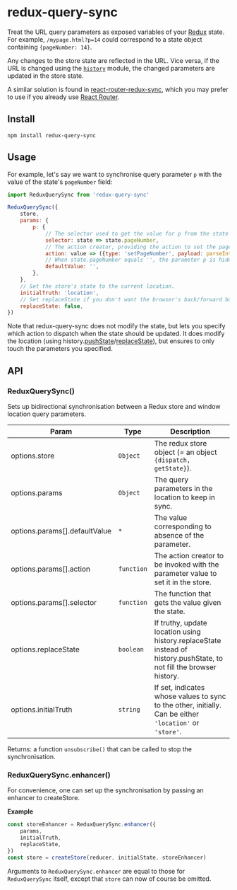 # redux-query-sync

Treat the URL query parameters as exposed variables of your [Redux][] state. For example,
`/mypage.html?p=14` could correspond to a state object containing `{pageNumber: 14}`.

Any changes to the store state are reflected in the URL. Vice versa, if the URL is changed using the
[`history`](history) module, the changed parameters are updated in the store state.

A similar solution is found in [react-router-redux-sync][], which you may prefer to use if you
already use [React Router][].

[Redux]: http://redux.js.org/
[react-router-redux-sync]: https://github.com/scienceai/react-router-redux-sync
[React Router]: https://reacttraining.com/react-router/

## Install

```
npm install redux-query-sync
```

## Usage

For example, let's say we want to synchronise query parameter `p` with the value of the state's
`pageNumber` field:
```js
import ReduxQuerySync from 'redux-query-sync'

ReduxQuerySync({
    store,
    params: {
        p: {
            // The selector used to get the value for p from the state object.
            selector: state => state.pageNumber,
            // The action creator, providing the action to set the page number.
            action: value => ({type: 'setPageNumber', payload: parseInt(value)}),
            // When state.pageNumber equals '', the parameter p is hidden (and vice versa).
            defaultValue: '',
        },
    },
    // Set the store's state to the current location.
    initialTruth: 'location',
    // Set replaceState if you don't want the browser's back/forward button to stop at every change.
    replaceState: false,
})
```

Note that redux-query-sync does not modify the state, but lets you specify which action to dispatch
when the state should be updated. It does modify the location (using
history.[pushState][]/[replaceState][]), but ensures to only touch the parameters you
specified.


[pushState]: https://developer.mozilla.org/en-US/docs/Web/API/History_API#The_pushState()_method
[replaceState]: https://developer.mozilla.org/en-US/docs/Web/API/History_API#The_replaceState()_method


## API

<a name="ReduxQuerySync"></a>

### ReduxQuerySync()
Sets up bidirectional synchronisation between a Redux store and window location query parameters.

| Param | Type | Description |
| --- | --- | --- |
| options.store | <code>Object</code> | The redux store object (= an object `{dispatch, getState}`). |
| options.params | <code>Object</code> | The query parameters in the location to keep in sync. |
| options.params[].defaultValue | <code>\*</code> | The value corresponding to absence of the     parameter. |
| options.params[].action | <code>function</code> | The action creator to be invoked with the parameter     value to set it in the store. |
| options.params[].selector | <code>function</code> | The function that gets the value given the state. |
| options.replaceState | <code>boolean</code> | If truthy, update location using     history.replaceState instead of history.pushState, to not fill the browser history. |
| options.initialTruth | <code>string</code> | If set, indicates whose values to sync to the other,     initially. Can be either `'location'` or `'store'`. |

Returns: a function `unsubscribe()` that can be called to stop the synchronisation.

<a name="ReduxQuerySync.enhancer"></a>

### ReduxQuerySync.enhancer()
For convenience, one can set up the synchronisation by passing an enhancer to createStore.

**Example**  
```js
const storeEnhancer = ReduxQuerySync.enhancer({
    params,
    initialTruth,
    replaceState,
})
const store = createStore(reducer, initialState, storeEnhancer)
```

Arguments to `ReduxQuerySync.enhancer` are equal to those for `ReduxQuerySync` itself, except that
`store` can now of course be omitted.
